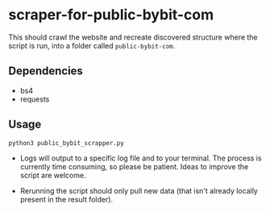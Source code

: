 # scraper-for-public-bybit-com

This should crawl the website and recreate discovered structure where the script is run, into a folder called `public-bybit-com`.

## Dependencies

* bs4
* requests

## Usage

```bash
python3 public_bybit_scrapper.py
```

* Logs will output to a specific log file and to your terminal. The process is currently time consuming, so please be patient. Ideas to improve the script are welcome.

* Rerunning the script should only pull new data (that isn't already locally present in the result folder).
